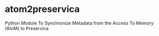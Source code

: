# atom2preservica
Python Module To Synchronize Metadata from the Access To Memory (AtoM) to Preservica 
